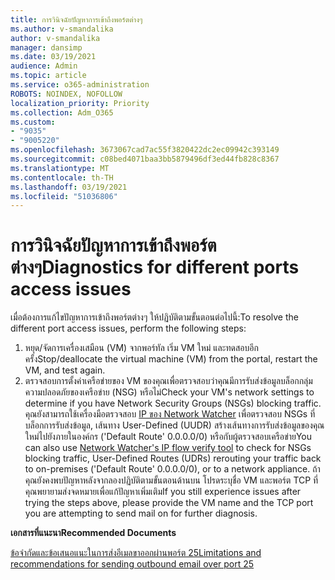 ```yaml
---
title: การวินิจฉัยปัญหาการเข้าถึงพอร์ตต่างๆ
ms.author: v-smandalika
author: v-smandalika
manager: dansimp
ms.date: 03/19/2021
audience: Admin
ms.topic: article
ms.service: o365-administration
ROBOTS: NOINDEX, NOFOLLOW
localization_priority: Priority
ms.collection: Adm_O365
ms.custom:
- "9035"
- "9005220"
ms.openlocfilehash: 3673067cad7ac55f3820422dc2ec09942c393149
ms.sourcegitcommit: c08bed4071baa3bb5879496df3ed44fb828c8367
ms.translationtype: MT
ms.contentlocale: th-TH
ms.lasthandoff: 03/19/2021
ms.locfileid: "51036806"
---
```

# <a name="diagnostics-for-different-ports-access-issues"></a><span data-ttu-id="9be36-102">การวินิจฉัยปัญหาการเข้าถึงพอร์ตต่างๆ</span><span class="sxs-lookup"><span data-stu-id="9be36-102">Diagnostics for different ports access issues</span></span>

<span data-ttu-id="9be36-103">เมื่อต้องการแก้ไขปัญหาการเข้าถึงพอร์ตต่างๆ ให้ปฏิบัติตามขั้นตอนต่อไปนี้:</span><span class="sxs-lookup"><span data-stu-id="9be36-103">To resolve the different port access issues, perform the following steps:</span></span>

1. <span data-ttu-id="9be36-104">หยุด/จัดการเครื่องเสมือน (VM) จากพอร์ทัล เริ่ม VM ใหม่ และทดสอบอีกครั้ง</span><span class="sxs-lookup"><span data-stu-id="9be36-104">Stop/deallocate the virtual machine (VM) from the portal, restart the VM, and test again.</span></span> 
2. <span data-ttu-id="9be36-105">ตรวจสอบการตั้งค่าเครือข่ายของ VM ของคุณเพื่อตรวจสอบว่าคุณมีการรับส่งข้อมูลบล็อกกลุ่มความปลอดภัยของเครือข่าย (NSG) หรือไม่</span><span class="sxs-lookup"><span data-stu-id="9be36-105">Check your VM's network settings to determine if you have Network Security Groups (NSGs) blocking traffic.</span></span> <span data-ttu-id="9be36-106">คุณยังสามารถใช้เครื่องมือตรวจสอบ [IP ของ Network Watcher](https://docs.microsoft.com/azure/network-watcher/network-watcher-ip-flow-verify-overview?WT.mc_id=Portal-Microsoft_Azure_Support) เพื่อตรวจสอบ NSGs ที่บล็อกการรับส่งข้อมูล, เส้นทาง User-Defined (UUDR) สร้างเส้นทางการรับส่งข้อมูลของคุณใหม่ไปยังภายในองค์กร ('Default Route' 0.0.0.0/0) หรือกับผู้ตรวจสอบเครือข่าย</span><span class="sxs-lookup"><span data-stu-id="9be36-106">You can also use [Network Watcher's IP flow verify tool](https://docs.microsoft.com/azure/network-watcher/network-watcher-ip-flow-verify-overview?WT.mc_id=Portal-Microsoft_Azure_Support) to check for NSGs blocking traffic, User-Defined Routes (UDRs) rerouting your traffic back to on-premises ('Default Route' 0.0.0.0/0), or to a network appliance.</span></span>
<span data-ttu-id="9be36-107">ถ้าคุณยังคงพบปัญหาหลังจากลองปฏิบัติตามขั้นตอนด้านบน โปรดระบุชื่อ VM และพอร์ต TCP ที่คุณพยายามส่งจดหมายเพื่อแก้ปัญหาเพิ่มเติม</span><span class="sxs-lookup"><span data-stu-id="9be36-107">If you still experience issues after trying the steps above, please provide the VM name and the TCP port you are attempting to send mail on for further diagnosis.</span></span>

<span data-ttu-id="9be36-108">**เอกสารที่แนะนา**</span><span class="sxs-lookup"><span data-stu-id="9be36-108">**Recommended Documents**</span></span>

[<span data-ttu-id="9be36-109">ข้อจํากัดและข้อเสนอแนะในการส่งอีเมลขาออกผ่านพอร์ต 25</span><span class="sxs-lookup"><span data-stu-id="9be36-109">Limitations and recommendations for sending outbound email over port 25</span></span>](https://docs.microsoft.com/azure/virtual-network/troubleshoot-outbound-smtp-connectivity)
